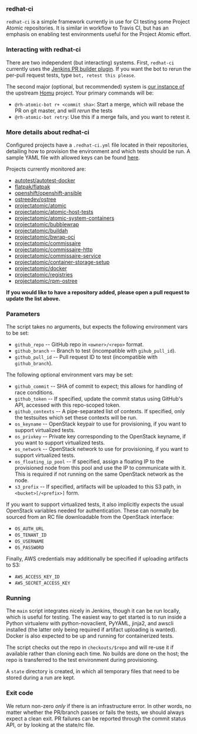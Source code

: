 ### redhat-ci

`redhat-ci` is a simple framework currently in use for CI
testing some Project Atomic repositories. It is similar in
workflow to Travis CI, but has an emphasis on enabling test
environments useful for the Project Atomic effort.

### Interacting with redhat-ci

There are two independent (but interacting) systems.  First,
`redhat-ci` currently uses the [Jenkins PR builder plugin](https://wiki.jenkins-ci.org/display/JENKINS/GitHub+pull+request+builder+plugin).
If you want the bot to rerun the per-pull request tests, type
`bot, retest this please`.

The second major (optional, but recommended) system
is [our instance of](https://homu-projectatomic-ci-infra.e8ca.engint.openshiftapps.com/) the
upstream [Homu](https://github.com/servo/homu/) project. Your primary commands
will be:

 - `@rh-atomic-bot r+ <commit sha>`: Start a merge, which will rebase the PR on git master, and will *rerun* the tests
 - `@rh-atomic-bot retry`: Use this if a merge fails, and you want to retest it.

### More details about redhat-ci

Configured projects have a `.redhat-ci.yml` file located in
their repositories, detailing how to provision the
environment and which tests should be run. A sample YAML
file with allowed keys can be found
[here](sample.redhat-ci.yml).

Projects currently monitored are:

- [autotest/autotest-docker](https://github.com/autotest/autotest-docker.git)
- [flatpak/flatpak](https://github.com/flatpak/flatpak)
- [openshift/openshift-ansible](https://github.com/openshift/openshift-ansible)
- [ostreedev/ostree](https://github.com/ostreedev/ostree)
- [projectatomic/atomic](https://github.com/projectatomic/atomic)
- [projectatomic/atomic-host-tests](http://github.com/projectatomic/atomic-host-tests)
- [projectatomic/atomic-system-containers](https://github.com/projectatomic/atomic-system-containers)
- [projectatomic/bubblewrap](https://github.com/projectatomic/bubblewrap)
- [projectatomic/buildah](https://github.com/projectatomic/buildah)
- [projectatomic/bwrap-oci](https://github.com/projectatomic/bwrap-oci)
- [projectatomic/commissaire](https://github.com/projectatomic/commissaire)
- [projectatomic/commissaire-http](https://github.com/projectatomic/commissaire-http)
- [projectatomic/commissaire-service](https://github.com/projectatomic/commissaire-service)
- [projectatomic/container-storage-setup](https://github.com/projectatomic/container-storage-setup)
- [projectatomic/docker](https://github.com/projectatomic/docker)
- [projectatomic/registries](https://github.com/projectatomic/registries)
- [projectatomic/rpm-ostree](https://github.com/projectatomic/rpm-ostree)

**If you would like to have a repository added, please open
a pull request to update the list above.**

### Parameters

The script takes no arguments, but expects the following
environment vars to be set:

- `github_repo` --  GitHub repo in `<owner>/<repo>` format.
- `github_branch` -- Branch to test (incompatible with
  `gihub_pull_id`).
- `github_pull_id` -- Pull request ID to test (incompatible
  with `github_branch`).

The following optional environment vars may be set:

- `github_commit` -- SHA of commit to expect; this allows
  for handling of race conditions.
- `github_token` -- If specified, update the commit status
  using GitHub's API, accessed with this repo-scoped token.
- `github_contexts` -- A pipe-separated list of contexts. If
  specified, only the testsuites which set these contexts
  will be run.
- `os_keyname` -- OpenStack keypair to use for provisioning,
  if you want to support virtualized tests.
- `os_privkey` -- Private key corresponding to the OpenStack
  keyname, if you want to support virtualized tests.
- `os_network` -- OpenStack network to use for provisioning,
  if you want to support virtualized tests.
- `os_floating_ip_pool` -- If specified, assign a floating
  IP to the provisioned node from this pool and use the IP
  to communicate with it. This is required if not running on
  the same OpenStack network as the node.
- `s3_prefix` -- If specified, artifacts will be uploaded to
  this S3 path, in `<bucket>[/<prefix>]` form.

If you want to support virtualized tests, it also implicitly
expects the usual OpenStack variables needed for
authentication. These can normally be sourced from an RC
file downloadable from the OpenStack interface:

- `OS_AUTH_URL`
- `OS_TENANT_ID`
- `OS_USERNAME`
- `OS_PASSWORD`

Finally, AWS credentials may additionally be specified if
uploading artifacts to S3:

- `AWS_ACCESS_KEY_ID`
- `AWS_SECRET_ACCESS_KEY`

### Running

The `main` script integrates nicely in Jenkins, though it
can be run locally, which is useful for testing. The easiest
way to get started is to run inside a Python virtualenv with
python-novaclient, PyYAML, jinja2, and awscli installed (the
latter only being required if artifact uploading is wanted).
Docker is also expected to be up and running for
containerized tests.

The script checks out the repo in `checkouts/$repo` and will
re-use it if available rather than cloning each time. No
builds are done on the host; the repo is transferred to the
test environment during provisioning.

A `state` directory is created, in which all temporary
files that need to be stored during a run are kept.

### Exit code

We return non-zero *only* if there is an infrastructure
error. In other words, no matter whether the PR/branch
passes or fails the tests, we should always expect a clean
exit. PR failures can be reported through the commit status
API, or by looking at the state/rc file.
